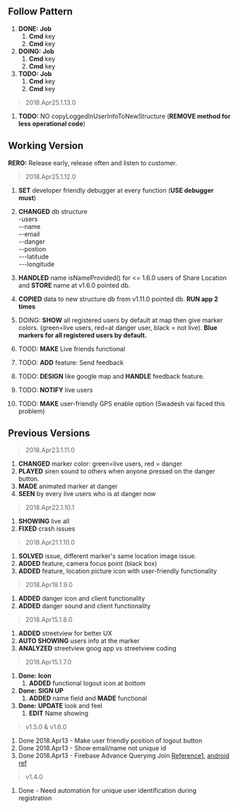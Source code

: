 Follow Pattern
--------------
1. **DONE:** **Job**
   1. **Cmd** key
   2. **Cmd** key
2. **DOING:** **Job**
   1. **Cmd** key
   2. **Cmd** key
3. **TODO:** **Job**
   1. **Cmd** key
   2. **Cmd** key

> 2018.Apr25.1.13.0
1. **TODO:** NO copyLoggedInUserInfoToNewStructure (**REMOVE method for less operational code**)

Working Version
---------------
**RERO:** Release early, release often and listen to customer.

> 2018.Apr25.1.12.0
1. **SET** developer friendly debugger at every function (**USE debugger must**)
2. **CHANGED** db structure<br>
-users<br>
--name<br>
--email<br>
--danger<br>
--postion<br>
---latitude<br>
---longitude<br>
3. **HANDLED** name isNameProvided() for <= 1.6.0 users of Share Location and **STORE** name at v1.6.0 pointed db.
4. **COPIED** data to new structure db from v1.11.0 pointed db. **RUN app 2 times** 
5. DOING: **SHOW** all registered users by default at map then give marker colors. (green=live users, red=at danger user, black = not live). **Blue markers for all registered users by default.**

3. TOOD: **MAKE** Live friends functional
4. TODO: **ADD** feature: Send feedback
5. TODO: **DESIGN** like google map and **HANDLE** feedback feature. 
6. TODO: **NOTIFY** live users 
7. TODO: **MAKE** user-friendly GPS enable option (Swadesh vai faced this problem)

Previous Versions
-----------------
> 2018.Apr23.1.11.0
1. **CHANGED** marker color: green=live users, red = danger
2. **PLAYED** siren sound to others when anyone pressed on the danger button.
3. **MADE** animated marker at danger
4. **SEEN** by every live users who is at danger now

> 2018.Apr22.1.10.1
1. **SHOWING** live all
2. **FIXED** crash issues

> 2018.Apr21.1.10.0
1. **SOLVED** issue, different marker's same location image issue.
2. **ADDED** feature, camera focus point (black box)
3. **ADDED** feature, location picture icon with user-friendly functionality

> 2018.Apr18.1.9.0
1. **ADDED** danger icon and client functionality
2. **ADDED** danger sound and client functionality

> 2018.Apr15.1.8.0
1. **ADDED** streetview for better UX 
2. **AUTO SHOWING** users info at the marker 
3. **ANALYZED** streetview goog app vs streetview coding

> 2018.Apr15.1.7.0
1. **Done:** **Icon**
   1. **ADDED** functional logout icon at bottom
1. **Done:** **SIGN UP**
   1. **ADDED** name field and **MADE** functional
2. **Done:** **UPDATE** look and feel
   1. **EDIT** Name showing

> v1.5.0 & v1.6.0
1. Done 2018.Apr13 - Make user friendly position of logout button
2. Done 2018.Apr13 - Show email/name not unique id
3. Done 2018.Apr13 - Firebase Advance Querying Join [Reference1](https://dzone.com/articles/firebase-advance-querying-join-reference), [android ref](https://stackoverflow.com/questions/41135658/how-to-perform-join-query-in-firebase)

> v1.4.0
1. Done - Need automation for unique user identification during registration